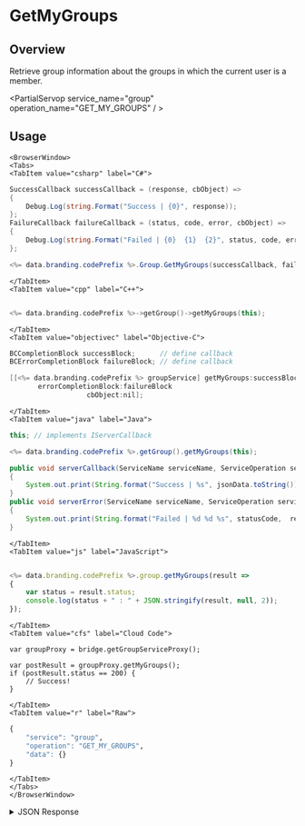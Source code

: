 # GetMyGroups
## Overview
Retrieve group information about the groups in which the current user is a member.

<PartialServop service_name="group" operation_name="GET_MY_GROUPS" / >

## Usage

```mdx-code-block
<BrowserWindow>
<Tabs>
<TabItem value="csharp" label="C#">
```

```csharp
SuccessCallback successCallback = (response, cbObject) =>
{
    Debug.Log(string.Format("Success | {0}", response));
};
FailureCallback failureCallback = (status, code, error, cbObject) =>
{
    Debug.Log(string.Format("Failed | {0}  {1}  {2}", status, code, error));
};

<%= data.branding.codePrefix %>.Group.GetMyGroups(successCallback, failureCallback);
```

```mdx-code-block
</TabItem>
<TabItem value="cpp" label="C++">
```

```cpp

<%= data.branding.codePrefix %>->getGroup()->getMyGroups(this);
```

```mdx-code-block
</TabItem>
<TabItem value="objectivec" label="Objective-C">
```

```objectivec
BCCompletionBlock successBlock;      // define callback
BCErrorCompletionBlock failureBlock; // define callback

[[<%= data.branding.codePrefix %> groupService] getMyGroups:successBlock
       errorCompletionBlock:failureBlock
                   cbObject:nil];
```

```mdx-code-block
</TabItem>
<TabItem value="java" label="Java">
```

```java
this; // implements IServerCallback

<%= data.branding.codePrefix %>.getGroup().getMyGroups(this);

public void serverCallback(ServiceName serviceName, ServiceOperation serviceOperation, JSONObject jsonData)
{
    System.out.print(String.format("Success | %s", jsonData.toString()));
}
public void serverError(ServiceName serviceName, ServiceOperation serviceOperation, int statusCode, int reasonCode, String jsonError)
{
    System.out.print(String.format("Failed | %d %d %s", statusCode,  reasonCode, jsonError.toString()));
}
```

```mdx-code-block
</TabItem>
<TabItem value="js" label="JavaScript">
```

```javascript

<%= data.branding.codePrefix %>.group.getMyGroups(result =>
{
	var status = result.status;
	console.log(status + " : " + JSON.stringify(result, null, 2));
});
```

```mdx-code-block
</TabItem>
<TabItem value="cfs" label="Cloud Code">
```

```cfscript
var groupProxy = bridge.getGroupServiceProxy();

var postResult = groupProxy.getMyGroups();
if (postResult.status == 200) {
    // Success!
}
```

```mdx-code-block
</TabItem>
<TabItem value="r" label="Raw">
```

```r
{
	"service": "group",
	"operation": "GET_MY_GROUPS",
	"data": {}
}
```

```mdx-code-block
</TabItem>
</Tabs>
</BrowserWindow>
```

<details>
<summary>JSON Response</summary>

```json
{
    "status": 200,
    "data": {
        "requested": [],
        "invited": [],
        "groups": [
            {
                "groupType": "test",
                "groupId": "89044e44-e66c-479d-bb7c-a5c1af177728",
                "isOpenGroup": false,
                "requestingPendingMemberCount": 0,
                "invitedPendingMemberCount": 0,
                "ownerId": "b67b2d73-1e8c-42e9-9be5-9c1879a48555",
                "name": "myGroupName",
                "memberCount": 1
            }
        ]
    }
}
```
</details>


